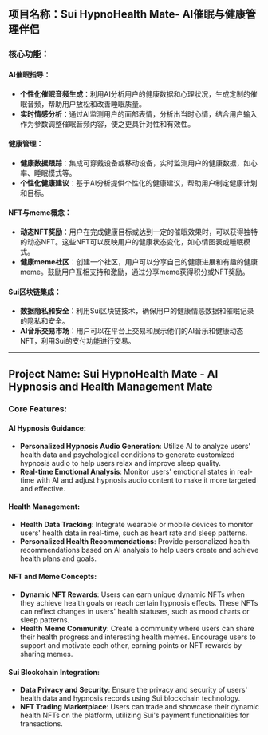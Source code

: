 ## 项目名称：Sui HypnoHealth Mate- AI催眠与健康管理伴侣

### 核心功能：

#### AI催眠指导：

- **个性化催眠音频生成**：利用AI分析用户的健康数据和心理状况，生成定制的催眠音频，帮助用户放松和改善睡眠质量。
- **实时情感分析**：通过AI监测用户的面部表情，分析出当时心情，结合用户输入作为参数调整催眠音频内容，使之更具针对性和有效性。

#### 健康管理：

- **健康数据跟踪**：集成可穿戴设备或移动设备，实时监测用户的健康数据，如心率、睡眠模式等。
- **个性化健康建议**：基于AI分析提供个性化的健康建议，帮助用户制定健康计划和目标。

#### NFT与meme概念：

- **动态NFT奖励**：用户在完成健康目标或达到一定的催眠效果时，可以获得独特的动态NFT。这些NFT可以反映用户的健康状态变化，如心情图表或睡眠模式。
- **健康meme社区**：创建一个社区，用户可以分享自己的健康进展和有趣的健康meme。鼓励用户互相支持和激励，通过分享meme获得积分或NFT奖励。

#### Sui区块链集成：

- **数据隐私和安全**：利用Sui区块链技术，确保用户的健康情感数据和催眠记录的隐私和安全。
- **AI音乐交易市场**：用户可以在平台上交易和展示他们的AI音乐和健康动态NFT，利用Sui的支付功能进行交易。

---

## Project Name: Sui HypnoHealth Mate - AI Hypnosis and Health Management Mate

### Core Features:

#### AI Hypnosis Guidance:

- **Personalized Hypnosis Audio Generation**: Utilize AI to analyze users' health data and psychological conditions to generate customized hypnosis audio to help users relax and improve sleep quality.
- **Real-time Emotional Analysis**: Monitor users' emotional states in real-time with AI and adjust hypnosis audio content to make it more targeted and effective.

#### Health Management:

- **Health Data Tracking**: Integrate wearable or mobile devices to monitor users' health data in real-time, such as heart rate and sleep patterns.
- **Personalized Health Recommendations**: Provide personalized health recommendations based on AI analysis to help users create and achieve health plans and goals.

#### NFT and Meme Concepts:

- **Dynamic NFT Rewards**: Users can earn unique dynamic NFTs when they achieve health goals or reach certain hypnosis effects. These NFTs can reflect changes in users' health statuses, such as mood charts or sleep patterns.
- **Health Meme Community**: Create a community where users can share their health progress and interesting health memes. Encourage users to support and motivate each other, earning points or NFT rewards by sharing memes.

#### Sui Blockchain Integration:

- **Data Privacy and Security**: Ensure the privacy and security of users' health data and hypnosis records using Sui blockchain technology.
- **NFT Trading Marketplace**: Users can trade and showcase their dynamic health NFTs on the platform, utilizing Sui's payment functionalities for transactions.
